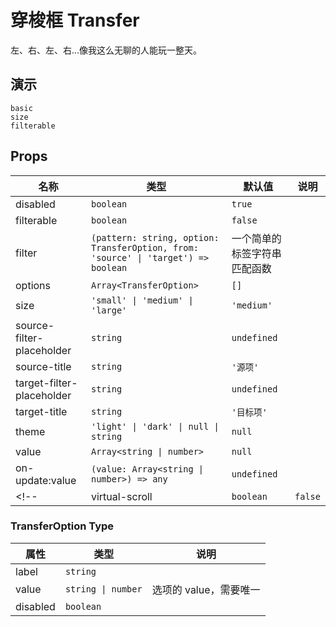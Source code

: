 # 穿梭框 Transfer
<!--single-column-->
左、右、左、右...像我这么无聊的人能玩一整天。
## 演示
```demo
basic
size
filterable
```
<!-- large-data -->

## Props
|名称|类型|默认值|说明|
|-|-|-|-|
|disabled|`boolean`|`true`||
|filterable|`boolean`|`false`||
|filter|`(pattern: string, option: TransferOption, from: 'source' \| 'target') => boolean`|一个简单的标签字符串匹配函数||
|options|`Array<TransferOption>`|`[]`||
|size|`'small' \| 'medium' \| 'large'`|`'medium'`||
|source-filter-placeholder|`string`|`undefined`||
|source-title|`string`|`'源项'`||
|target-filter-placeholder|`string`|`undefined`||
|target-title|`string`|`'目标项'`||
|theme|`'light' \| 'dark' \| null \| string`|`null`||
|value|`Array<string \| number>`|`null`||
|on-update:value|`(value: Array<string \| number>) => any`|`undefined`||
<!-- |virtual-scroll|`boolean`|`false`|If use virtual scroll on transfer. If set to `true` it can handles large data (and turn transfer animation off)| -->

### TransferOption Type
|属性|类型|说明|
|-|-|-|
|label|`string`||
|value|`string \| number`|选项的 value，需要唯一|
|disabled|`boolean`||

<!-- ## 备注
当听到同事和我说他要往里面放上千条数据的时候，我是很蛋疼的。贫瘠的想象让我实在难想出为啥非得用这个东西装这么多数据。但是必须承认，大多数情况下还是我考虑得不太周全。

几个月之前，我给它弄了个好玩的动画，但是它会触发大量 DOM 的回流。那个时候我根本没考虑还会有人往这里怼这么多数据。虽然我的原则是绝不对样式妥协，但是还是很难跨过浏览器和硬件的限制。这感觉都成了个哲学问题，造一辆车和劳斯莱斯一样舒适，还要和法拉利(或者保时捷、其他什么的)一样快几乎不太可能。

（不要说宾利欧陆GT，我觉得那个车长得不太行，它出局了）

样式不能妥协，但问题还得解决，所以最后决定搞个加速开关处理大量数据，想快也可以，不放动画就完了。 -->